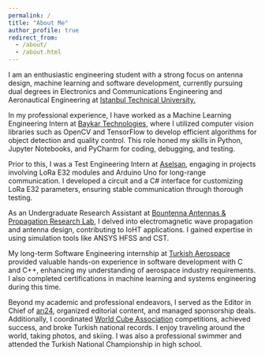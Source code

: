 ```yaml
---
permalink: /
title: "About Me"
author_profile: true
redirect_from: 
  - /about/
  - /about.html
---
```


I am an enthusiastic engineering student with a strong focus on antenna design, machine learning and software development, currently pursuing dual degrees in Electronics and Communications Engineering and Aeronautical Engineering at [Istanbul Technical University.](https://www.itu.edu.tr)

In my professional experience, I have worked as a Machine Learning Engineering Intern at [Baykar Technologies](https://baykartech.com/tr/), where I utilized computer vision libraries such as OpenCV and TensorFlow to develop efficient algorithms for object detection and quality control. This role honed my skills in Python, Jupyter Notebooks, and PyCharm for coding, debugging, and testing.

Prior to this, I was a Test Engineering Intern at [Aselsan](https://www.aselsan.com/tr), engaging in projects involving LoRa E32 modules and Arduino Uno for long-range communication. I developed a circuit and a C# interface for customizing LoRa E32 parameters, ensuring stable communication through thorough testing.

As an Undergraduate Research Assistant at [Bountenna Antennas & Propagation Research Lab](https://bountenna.bogazici.edu.tr), I delved into electromagnetic wave propagation and antenna design, contributing to IoHT applications. I gained expertise in using simulation tools like ANSYS HFSS and CST.

My long-term Software Engineering internship at [Turkish Aerospace](https://www.tusas.com) provided valuable hands-on experience in software development with C and C++, enhancing my understanding of aerospace industry requirements. I also completed certifications in machine learning and systems engineering during this time.

Beyond my academic and professional endeavors, I served as the Editor in Chief of [arı24](https://ari24.com), organized editorial content, and managed sponsorship deals. Additionally, I coordinated [World Cube Association](https://www.worldcubeassociation.org/persons/2017BICE01) competitions, achieved success, and broke Turkish national records. I enjoy traveling around the world, taking photos, and skiing. I was also a professional swimmer and attended the Turkish National Championship in high school.
